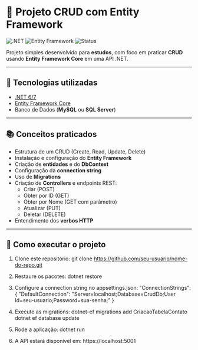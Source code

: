 # 📘 Projeto CRUD com Entity Framework

![.NET](https://img.shields.io/badge/.NET-6.0-blueviolet?logo=dotnet)
![Entity Framework](https://img.shields.io/badge/Entity%20Framework-Core-green)
![Status](https://img.shields.io/badge/Status-Em%20Estudo-yellow)

Projeto simples desenvolvido para **estudos**, com foco em praticar **CRUD** usando **Entity Framework Core** em uma API .NET.

---

## 🚀 Tecnologias utilizadas
- [.NET 6/7](https://dotnet.microsoft.com/)  
- [Entity Framework Core](https://learn.microsoft.com/ef/core/)  
- Banco de Dados (**MySQL** ou **SQL Server**)  

---

## 📚 Conceitos praticados
- Estrutura de um CRUD (Create, Read, Update, Delete)  
- Instalação e configuração do **Entity Framework**  
- Criação de **entidades** e do **DbContext**  
- Configuração da **connection string**  
- Uso de **Migrations**  
- Criação de **Controllers** e endpoints REST:
  - Criar (POST)  
  - Obter por ID (GET)  
  - Obter por Nome (GET com parâmetro)  
  - Atualizar (PUT)  
  - Deletar (DELETE)  
- Entendimento dos **verbos HTTP**  

---

## 🔧 Como executar o projeto
1. Clone este repositório:
   git clone https://github.com/seu-usuario/nome-do-repo.git
   
3. Restaure os pacotes:
   dotnet restore

4. Configure a connection string no appsettings.json:
   "ConnectionStrings": {
  "DefaultConnection": "Server=localhost;Database=CrudDb;User Id=seu-usuario;Password=sua-senha;"
   }

5. Execute as migrations:
   dotnet-ef migrations add CriacaoTabelaContato
   dotnet ef database update

6. Rode a aplicação:
   dotnet run

7. A API estará disponível em:
   https://localhost:5001
